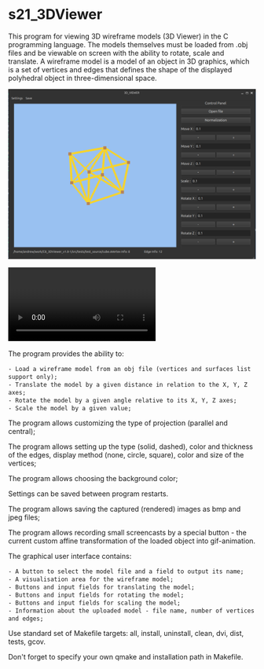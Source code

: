 # s21_3DViewer

This program for viewing 3D wireframe models (3D Viewer) in the C programming language. The models themselves must be loaded from .obj files and be viewable on screen with the ability to rotate, scale and translate. A wireframe model is a model of an object in 3D graphics, which is a set of vertices and edges that defines the shape of the displayed polyhedral object in three-dimensional space.

![alt text](misc/images/image.png)

![Video title](misc/video/video.webm)

The program provides the ability to:

    - Load a wireframe model from an obj file (vertices and surfaces list support only);
    - Translate the model by a given distance in relation to the X, Y, Z axes;
    - Rotate the model by a given angle relative to its X, Y, Z axes;
    - Scale the model by a given value;

The program allows customizing the type of projection (parallel and central);

The program allows setting up the type (solid, dashed), color and thickness of the edges, display method (none, circle, square), color and size of the vertices;

The program allows choosing the background color;

Settings can be saved between program restarts.

The program allows saving the captured (rendered) images as bmp and jpeg files;

The program allows recording small screencasts by a special button - the current custom affine transformation of the loaded object into gif-animation.

The graphical user interface contains:

    - A button to select the model file and a field to output its name;
    - A visualisation area for the wireframe model;
    - Buttons and input fields for translating the model;
    - Buttons and input fields for rotating the model;
    - Buttons and input fields for scaling the model;
    - Information about the uploaded model - file name, number of vertices and edges;

Use standard set of Makefile targets: all, install, uninstall, clean, dvi, dist, tests, gcov. 

Don't forget to specify your own qmake and installation path in Makefile.

